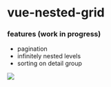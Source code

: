 # vue-nested-grid

### features (work in progress)
- pagination
- infinitely nested levels
- sorting on detail group

<image src='vue-webform/images/comp.jpg'>

